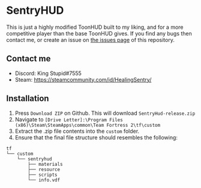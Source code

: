 # SentryHUD

This is just a highly modified ToonHUD built to my liking, and for a more competitive player than the base ToonHUD gives. If you find any bugs then contact me, or create an issue on [the issues page](https://github.com/BingBongBonky/SentryHud/issues/new) of this repository.

## Contact me

* Discord: King Stupid#7555
* Steam: https://steamcommunity.com/id/HealingSentry/

## Installation

1. Press `Download ZIP` on Github. This will download `SentryHud-release.zip`
2. Navigate to `[Drive Letter]:\Program Files (x86)\Steam\SteamApps\common\Team Fortress 2\tf\custom`
3. Extract the .zip file contents into the `custom` folder.
4. Ensure that the final file structure should resembles the following:
```
tf
└── custom
    └── sentryhud
        ├── materials
        ├── resource
        ├── scripts
        └── info.vdf
```
